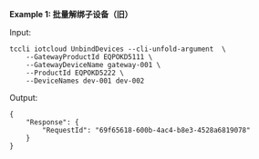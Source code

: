 **Example 1: 批量解绑子设备（旧）**



Input: 

```
tccli iotcloud UnbindDevices --cli-unfold-argument  \
    --GatewayProductId EQPOKD5111 \
    --GatewayDeviceName gateway-001 \
    --ProductId EQPOKD5222 \
    --DeviceNames dev-001 dev-002
```

Output: 
```
{
    "Response": {
        "RequestId": "69f65618-600b-4ac4-b8e3-4528a6819078"
    }
}
```

